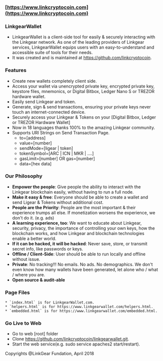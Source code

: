 ### [https://www.linkcryptocoin.com](https://www.linkcryptocoin.com)

### 

### LinkgearWallet

- LinkgearWallet is a client-side tool for easily & securely interacting with the Linkgear network. As one of the leading providers of Linkgear services, LinkgearWallet equips users with an easy-to-understand and accessible suite of tools for their needs.
- It was created and is maintained at https://github.com/linkcryptocoin.

### Features

- Create new wallets completely client side.
- Access your wallet via unencrypted private key, encrypted private key, keystore files, mnemonics, or Digital Bitbox, Ledger Nano S or TREZOR hardware wallet.
- Easily send Linkgear and token. 
- Generate, sign & send transactions, ensuring your private keys never touch an internet-connected device.
- Securely access your Linkgear & Tokens on your [Digital Bitbox, Ledger or TREZOR Hardware Wallet]
- Now in 18 languages thanks 100% to the amazing Linkgear community.
- Supports URI Strings on Send Transaction Page.
    - to=[address]
    - value=[number]
    - sendMode=[ligear | token]
    - tokenSymbol=[ARC | ICN | MKR | ....]
    - gasLimit=[number] OR gas=[number]
    - data=[hex data]

### Our Philosophy

 - **Empower the people**: Give people the ability to interact with the Linkgear blockchain easily, without having to run a full node.
 - **Make it easy & free**: Everyone should be able to create a wallet and send Ligear & Tokens without additional cost.
 - **People are the Priority**: People are the most important & their experience trumps all else. If monetization worsens the experience, we don't do it. (e.g. ads)
 - **A learning experience, too**: We want to educate about Linkgear, security, privacy, the importance of controlling your own keys, how the blockchain works, and how Linkgear and blockchain technologies enable a better world.
 - **If it can be hacked, it will be hacked**: Never save, store, or transmit secret info, like passwords or keys.
 - **Offline / Client-Side**: User should be able to run locally and offline without issue.
 - **Private**: No tracking!!! No emails. No ads. No demographics. We don't even know how many wallets have been generated, let alone who / what / where you are.
 - **Open source & audit-able**

### Page Files
    * `index.html` is for LinkgearWallet.com.
    * `helpers.html` is for https://www.linkgearwallet.com/helpers.html.
    * `embedded.html` is for https://www.linkgearwallet.com/embedded.html.

### Go Live to Web
  - Go to web [root] folder 
  - Clone https://github.com/linkcryptocoin/linkgearwallet.git.
  - Start the web service(e.g. sudo service apaches2 start/restart).


Copyrights @LinkGear Fundation, April 2018 
